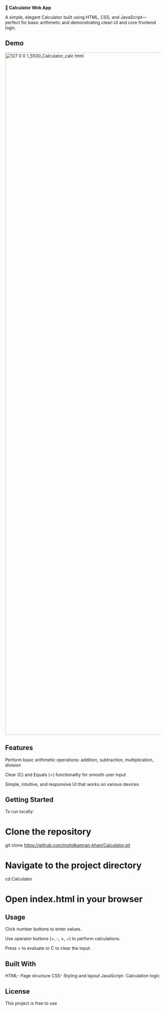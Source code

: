 **🧮 Calculator Web App**

A simple, elegant Calculator built using HTML, CSS, and JavaScript—perfect for basic arithmetic and demonstrating clean UI and core frontend logic.

## Demo

<img width="3058" height="2206" alt="127 0 0 1_5500_Calculator_calc html" src="https://github.com/user-attachments/assets/dddb6e41-4b24-4495-8f89-5c5b4c7b4960" />

## Features

Perform basic arithmetic operations: addition, subtraction, multiplication, division

Clear (C) and Equals (=) functionality for smooth user input

Simple, intuitive, and responsive UI that works on various devices

## Getting Started

To run locally:

# Clone the repository
git clone https://github.com/mohdkamran-khan/Calculator.git

# Navigate to the project directory
cd Calculator

# Open index.html in your browser

## Usage

Click number buttons to enter values.

Use operator buttons (+, -, ×, ÷) to perform calculations.

Press = to evaluate or C to clear the input.

## Built With

HTML-	Page structure
CSS-	Styling and layout
JavaScript-	Calculation logic

## License

This project is free to use
